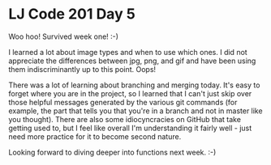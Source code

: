 <h1>LJ Code 201 Day 5</h1>

Woo hoo! Survived week one! :-)

I learned a lot about image types and when to use which ones. I did not appreciate
the differences between jpg, png, and gif and have been using them indiscriminantly
up to this point. Oops!

There was a lot of learning about branching and merging today. It's easy to
forget where you are in the project, so I learned that I can't just skip over
those helpful messages generated by the various git commands (for example,
  the part that tells you that you're in a branch and not in master like
  you thought). There are also some idiocyncracies on GitHub that take getting
  used to, but I feel like overall I'm understanding it fairly well - just need
  more practice for it to become second nature. 

  Looking forward to diving deeper into functions next week. :-)
